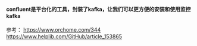 #### confluent是平台化的工具，封装了kafka，让我们可以更方便的安装和使用监控kafka
参考： https://www.orchome.com/344 </br>
      https://www.helplib.com/GitHub/article_153865 </br>
